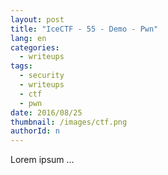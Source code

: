 ```yaml
---
layout: post
title: "IceCTF - 55 - Demo - Pwn"
lang: en
categories:
  - writeups
tags:
  - security
  - writeups
  - ctf
  - pwn
date: 2016/08/25
thumbnail: /images/ctf.png
authorId: n
---
```

Lorem ipsum ...
